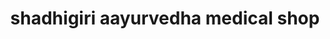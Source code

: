 ---
title: "shadhigiri aayurvedha medical shop"
url: /pakkam/shadhigiri-aayurvedha-medical-shop/
shop: medical supply
---
